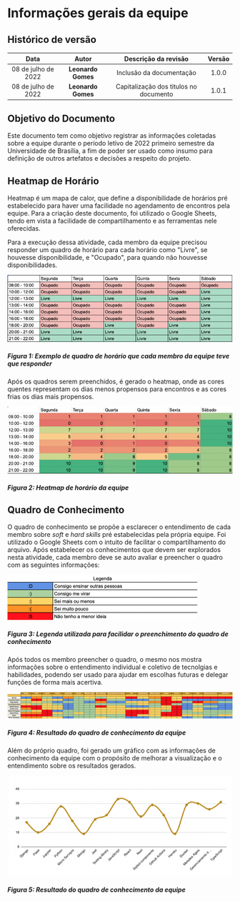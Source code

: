 # Informações gerais da equipe

## Histórico de versão

|        Data         |       Autor        |          Descrição da revisão          | Versão |
| :-----------------: | :----------------: | :------------------------------------: | :----: |
| 08 de julho de 2022 | **Leonardo Gomes** |        Inclusão da documentação        | 1.0.0  |
| 08 de julho de 2022 | **Leonardo Gomes** | Capitalização dos titulos no documento | 1.0.1  |

## Objetivo do Documento

Este documento tem como objetivo registrar as informações coletadas sobre a equipe durante o período letivo de 2022 primeiro semestre da Universidade de Brasília, a fim de poder ser usado como insumo para definição de outros artefatos e decisões a respeito do projeto.

## Heatmap de Horário

Heatmap é um mapa de calor, que define a disponibilidade de horários pré estabelecido para haver uma facilidade no agendamento de encontros pela equipe. Para a criação deste documento, foi utilizado o Google Sheets, tendo em vista a facilidade de compartilhamento e as ferramentas nele oferecidas.

Para a execução dessa atividade, cada membro da equipe precisou responder um quadro de horário para cada horário como "Livre", se houvesse disponibilidade, e "Ocupado", para quando não houvesse disponibilidades.

![Exemplo_de_resposta_para_o_heatmap](../assets/images/informacoes_gerais_da_equipe/exemplo_de_resposta.png)

##### Figura 1: Exemplo de quadro de horário que cada membro da equipe teve que responder

Após os quadros serem preenchidos, é gerado o heatmap, onde as cores quentes representam os dias menos propensos para encontros e as cores frias os dias mais propensos.

![heatmap_de_horario](../assets/images/informacoes_gerais_da_equipe/heatmap_de_horario.png)

##### Figura 2: Heatmap de horário da equipe

## Quadro de Conhecimento

O quadro de conhecimento se propõe a esclarecer o entendimento de cada membro sobre _soft_ e _hard skills_ pré estabelecidas pela própria equipe. Foi utilizado o Google Sheets com o intuito de facilitar o compartilhamento do arquivo. Após estabelecer os conhecimentos que devem ser explorados nesta atividade, cada membro deve se auto avaliar e preencher o quadro com as seguintes informações:

![legenda_quadro_de_conhecimento](../assets/images/informacoes_gerais_da_equipe/legenda_quadro_de_conhecimento.png)

##### Figura 3: Legenda utilizada para facilidar o preenchimento do quadro de conhecimento

Após todos os membro preencher o quadro, o mesmo nos mostra informações sobre o entendimento individual e coletivo de tecnolgias e habilidades, podendo ser usado para ajudar em escolhas futuras e delegar funções de forma mais acertiva.

![quadro_de_conhecimento](../assets/images/informacoes_gerais_da_equipe/quadro_de_conhecimento.png)

##### Figura 4: Resultado do quadro de conhecimento da equipe

Além do próprio quadro, foi gerado um gráfico com as informações de conhecimento da equipe com o propósito de melhorar a visualização e o entendimento sobre os resultados gerados.

![grafico_sobre_o_conhecimento_geral_da_equipe](../assets/images/informacoes_gerais_da_equipe/grafico_sobre_o_conhecimento_geral_da_equipe.png)

##### Figura 5: Resultado do quadro de conhecimento da equipe

